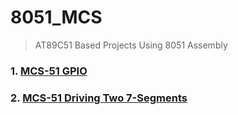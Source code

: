 # 8051_MCS
> AT89C51 Based Projects Using 8051 Assembly


### 1. [MCS-51 GPIO](https://github.com/ahmed79ramdan/8051_MCS/tree/master/GPIO)
### 2. [MCS-51 Driving Two 7-Segments](https://github.com/ahmed79ramdan/8051_MCS/tree/master/MCS-51%20Driving%20Two%207-Segments)
